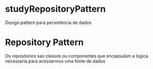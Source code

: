 # studyRepositoryPattern
Design pattern para persistência de dados

# Repository Pattern
Os repositorios sao classes ou componentes que encapsulam a logica necessaria para acessarmos uma fonte de dados

